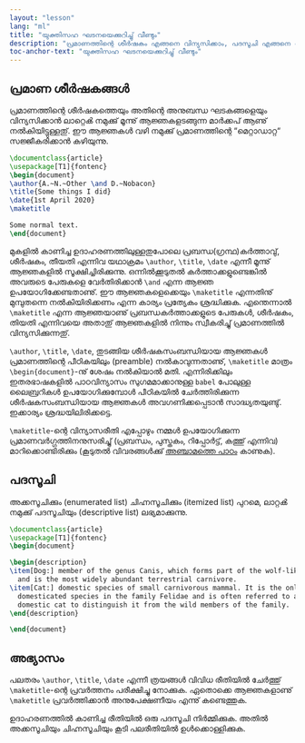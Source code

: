 ```yaml
---
layout: "lesson"
lang: "ml"
title: "യുക്തിസഹ ഘടനയെക്കുറിച്ചു് വീണ്ടും"
description: "പ്രമാണത്തിന്റെ ശീർഷകം എങ്ങനെ വിന്യസിക്കാം, പദസൂചി എങ്ങനെ നിർമ്മിക്കാം എന്നീ കാര്യങ്ങളാണു്  ഈ പാഠം നമുക്കു് പറഞ്ഞുതരുന്നതു്."
toc-anchor-text: "യുക്തിസഹ ഘടനയെക്കുറിച്ചു് വീണ്ടും"
---
```



## പ്രമാണ ശീർഷകങ്ങൾ 

പ്രമാണത്തിന്റെ ശീർഷകത്തെയും അതിന്റെ അനുബന്ധ ഘടകങ്ങളെയും വിന്യസിക്കാൻ ലാറ്റെൿ നമുക്കു് മൂന്നു് ആജ്ഞകളടങ്ങുന്ന മാർക്കപ് ആണു് നൽകിയിട്ടുള്ളതു്. ഈ ആജ്ഞകൾ വഴി നമുക്കു് പ്രമാണത്തിന്റെ “മെറ്റാഡാറ്റ“ സജ്ജീകരിക്കാൻ കഴിയുന്നു.

```latex
\documentclass{article}
\usepackage[T1]{fontenc}
\begin{document}
\author{A.~N.~Other \and D.~Nobacon}
\title{Some things I did}
\date{1st April 2020}
\maketitle

Some normal text.
\end{document}
```

മുകളിൽ കാണിച്ച ഉദാഹരണത്തിലുള്ളതുപോലെ പ്രബന്ധ(ഗ്രന്ഥ)കർത്താവു്, ശീർഷകം, തീയതി എന്നിവ യഥാക്രമം `\author`, `\title`, `\date` എന്നീ മൂന്നു് ആജ്ഞകളിൽ സൂക്ഷിച്ചിരിക്കുന്നു. ഒന്നിൽക്കൂടുതൽ കർത്താക്കളുണ്ടെങ്കിൽ അവരുടെ പേരുകളെ വേർതിരിക്കാൻ `\and` എന്ന ആജ്ഞ ഉപയോഗിക്കേണ്ടതാണു്. ഈ ആജ്ഞകളെക്കെയും `\maketitle` എന്നതിനു് മുമ്പുതന്നെ നൽകിയിരിക്കണം എന്ന കാര്യം പ്രത്യേകം ശ്രദ്ധിക്കുക. എന്തെന്നാൽ `\maketitle` എന്ന ആജ്ഞയാണു് പ്രബന്ധകർത്താക്കളുടെ പേരുകൾ, ശീർഷകം, തിയതി എന്നിവയെ അതാതു് ആജ്ഞകളിൽ നിന്നും സ്വീകരിച്ചു് പ്രമാണത്തിൽ  വിന്യസിക്കുന്നതു്.

`\author`, `\title`, `\date`, തുടങ്ങിയ ശീർഷകസംബന്ധിയായ ആജ്ഞകൾ പ്രമാണത്തിന്റെ പീഠികയിലും (preamble) നൽകാവുന്നതാണു്, `\maketitle` മാത്രം `\begin{document}`-നു് ശേഷം നൽകിയാൽ മതി. എന്നിരിക്കിലും ഇതരഭാഷകളിൽ പാഠവിന്യാസം സുഗമമാക്കാനുള്ള `babel` പോലുള്ള ലൈബ്രറികൾ ഉപയോഗിക്കുമ്പോൾ പീഠികയിൽ ചേർത്തിരിക്കുന്ന ശീർഷകസംബന്ധിയായ ആജ്ഞകൾ അവഗണിക്കപ്പെടാൻ സാദ്ധ്യതയുണ്ടു്. ഇക്കാര്യം ശ്രദ്ധയിലിരിക്കട്ടെ. 

`\maketitle`-ന്റെ വിന്യാസരീതി എപ്പോഴും നമ്മൾ ഉപയോഗിക്കുന്ന പ്രമാണവർഗ്ഗത്തിനനുസരിച്ചു് (പ്രബന്ധം, പുസ്തകം, റിപ്പോർട്ട്, കത്തു് എന്നിവ) മാറിക്കൊണ്ടിരിക്കും (കൂടുതൽ വിവരങ്ങൾക്കു് [അഞ്ചാമത്തെ പാഠം](lesson-05) കാണുക).


## പദസൂചി 

അക്കസൂചിക്കും (enumerated list) ചിഹ്നസൂചിക്കും (itemized list) പുറമെ, ലാറ്റൿ നമുക്കു് പദസൂചിയും (descriptive list) ലഭ്യമാക്കുന്നു.

```latex
\documentclass{article}
\usepackage[T1]{fontenc}
\begin{document}

\begin{description}
\item[Dog:] member of the genus Canis, which forms part of the wolf-like canids,
  and is the most widely abundant terrestrial carnivore.
\item[Cat:] domestic species of small carnivorous mammal. It is the only
  domesticated species in the family Felidae and is often referred to as the
  domestic cat to distinguish it from the wild members of the family.
\end{description}

\end{document}
```

## അഭ്യാസം 

പലതരം `\author`, `\title`, `\date` എന്നീ ത്രയങ്ങൾ വിവിധ രീതിയിൽ ചേർത്തു് `\maketitle`-ന്റെ പ്രവർത്തനം പരീക്ഷിച്ചു നോക്കുക. ഏതൊക്കെ ആജ്ഞകളാണു് `\maketitle` പ്രവർത്തിക്കാൻ അനുപേക്ഷണീയം എന്നു് കണ്ടെത്തുക.

ഉദാഹരണത്തിൽ കാണിച്ച രീതിയിൽ ഒരു പദസൂചി നിർമ്മിക്കുക. അതിൽ അക്കസൂചിയും ചിഹ്നസൂചിയും കൂടി പലരീതിയിൽ ഉൾക്കൊള്ളിക്കുക. 




